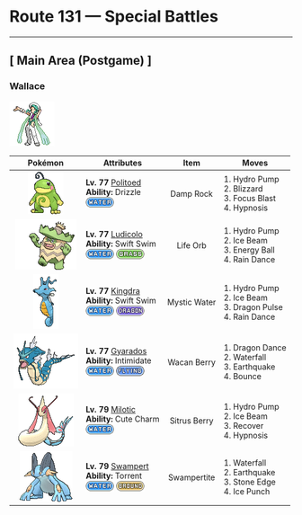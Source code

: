 # Route 131 — Special Battles

---

## [ Main Area (Postgame) ]

### Wallace

![Wallace](../../assets/important_trainers/wallace.png "Wallace")

| Pokémon | Attributes | Item | Moves |
|:-------:|------------|:----:|-------|
| ![Politoed](../../assets/sprites/politoed/front.gif "Politoed: The curled hair on Politoed’s head is proof of its status as a king. It is said that the longer and more curled the hair, the more respect this Pokémon earns from its peers.") | **Lv. 77** [Politoed](../../pokemon/politoed.md)<br>**Ability:** Drizzle<br>![water](../../assets/types/water.png) | Damp Rock | 1. Hydro Pump<br>2. Blizzard<br>3. Focus Blast<br>4. Hypnosis |
| ![Ludicolo](../../assets/sprites/ludicolo/front.gif "Ludicolo: Upon hearing an upbeat and cheerful rhythm, the cells in Ludicolo’s body become very energetic and active. Even in battle, this Pokémon will exhibit an amazing amount of power.") | **Lv. 77** [Ludicolo](../../pokemon/ludicolo.md)<br>**Ability:** Swift Swim<br>![water](../../assets/types/water.png) ![grass](../../assets/types/grass.png) | Life Orb | 1. Hydro Pump<br>2. Ice Beam<br>3. Energy Ball<br>4. Rain Dance |
| ![Kingdra](../../assets/sprites/kingdra/front.gif "Kingdra: Kingdra sleeps on the seafloor where it is otherwise devoid of life. When a storm arrives, the Pokémon is said to awaken and wander about in search of prey.") | **Lv. 77** [Kingdra](../../pokemon/kingdra.md)<br>**Ability:** Swift Swim<br>![water](../../assets/types/water.png) ![dragon](../../assets/types/dragon.png) | Mystic Water | 1. Hydro Pump<br>2. Ice Beam<br>3. Dragon Pulse<br>4. Rain Dance |
| ![Gyarados](../../assets/sprites/gyarados/front.gif "Gyarados: Once Gyarados goes on a rampage, its ferociously violent blood doesn’t calm until it has burned everything down. There are records of this Pokémon’s rampages lasting a whole month.") | **Lv. 77** [Gyarados](../../pokemon/gyarados.md)<br>**Ability:** Intimidate<br>![water](../../assets/types/water.png) ![flying](../../assets/types/flying.png) | Wacan Berry | 1. Dragon Dance<br>2. Waterfall<br>3. Earthquake<br>4. Bounce |
| ![Milotic](../../assets/sprites/milotic/front.gif "Milotic: Milotic live at the bottom of large lakes. When this Pokémon’s body glows a vivid pink, it releases a pulsing wave of energy that brings soothing calm to troubled hearts.") | **Lv. 79** [Milotic](../../pokemon/milotic.md)<br>**Ability:** Cute Charm<br>![water](../../assets/types/water.png) | Sitrus Berry | 1. Hydro Pump<br>2. Ice Beam<br>3. Recover<br>4. Hypnosis |
| ![Swampert](../../assets/sprites/swampert/front.gif "Swampert: Swampert predicts storms by sensing subtle differences in the sounds of waves and tidal winds with its fins. If a storm is approaching, it piles up boulders to protect itself.") | **Lv. 79** [Swampert](../../pokemon/swampert.md)<br>**Ability:** Torrent<br>![water](../../assets/types/water.png) ![ground](../../assets/types/ground.png) | Swampertite | 1. Waterfall<br>2. Earthquake<br>3. Stone Edge<br>4. Ice Punch |

